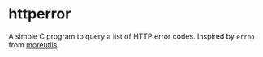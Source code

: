 # httperror

A simple C program to query a list of HTTP error codes. Inspired by `errno` from [moreutils](https://joeyh.name/code/moreutils/).
